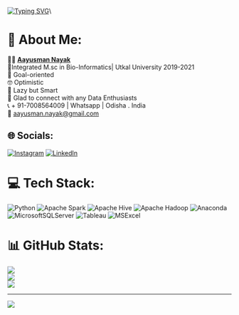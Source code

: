 [![Typing SVG](https://readme-typing-svg.herokuapp.com?font=Fira+Code&weight=200&size=18&duration=4000&pause=500&color=F7AA94&multiline=true&random=false&width=435&lines=Hello+,+I+am+Aayusman+Nayak+😃;Data+Analyst+💻)](https://git.io/typing-svg)\

# 💫 About Me:
🧑‍💻 [**Aayusman Nayak**](www.linkedin.com/in/aayusman-nayak)<br>🥇Integrated M.sc in Bio-Informatics| Utkal University 2019-2021<br>🎯 Goal-oriented<br>🤓 Optimistic<br>🧫 Lazy but Smart<br>🤝 Glad to connect with any Data Enthusiasts<br>📞 + 91-7008564009 | Whatsapp | Odisha . India<br>📩 aayusman.nayak@gmail.com


## 🌐 Socials:
[![Instagram](https://img.shields.io/badge/Instagram-%23E4405F.svg?logo=Instagram&logoColor=white)](https://instagram.com/_.aayusman._) [![LinkedIn](https://img.shields.io/badge/LinkedIn-%230077B5.svg?logo=linkedin&logoColor=white)](https://linkedin.com/in/aayusman-nayak) 

# 💻 Tech Stack:
![Python](https://img.shields.io/badge/python-3670A0?style=plastic&logo=python&logoColor=ffdd54) ![Apache Spark](https://img.shields.io/badge/Apache%20Spark-FDEE21?style=plastic&logo=apachespark&logoColor=black) ![Apache Hive](https://img.shields.io/badge/Apache%20Hive-FDEE21?style=plastic&logo=apachehive&logoColor=black) ![Apache Hadoop](https://img.shields.io/badge/Apache%20Hadoop-66CCFF?style=plastic&logo=apachehadoop&logoColor=black) ![Anaconda](https://img.shields.io/badge/Anaconda-%2344A833.svg?style=plastic&logo=anaconda&logoColor=white) ![MicrosoftSQLServer](https://img.shields.io/badge/Microsoft%20SQL%20Server-CC2927?style=plastic&logo=microsoft%20sql%20server&logoColor=white)  ![Tableau](https://img.shields.io/badge/-Tableau-168A9F?logo=tableau&logoColor=white&style=plastic)  ![MSExcel](https://img.shields.io/badge/-Microsoft%20Excel-217346?logo=microsoftexcel&logoColor=white&style=plastic)
# 📊 GitHub Stats:
![](https://github-readme-stats.vercel.app/api?username=AAYUSMANN&theme=onedark&hide_border=false&include_all_commits=true&count_private=true)<br/>
![](https://github-readme-streak-stats.herokuapp.com/?user=AAYUSMANN&theme=onedark&hide_border=false)<br/>
![](https://github-readme-stats.vercel.app/api/top-langs/?username=AAYUSMANN&theme=onedark&hide_border=false&include_all_commits=true&count_private=true&layout=compact)

---
[![](https://visitcount.itsvg.in/api?id=AAYUSMANN&icon=0&color=0)](https://visitcount.itsvg.in)

<!-- Proudly created with GPRM ( https://gprm.itsvg.in ) -->
